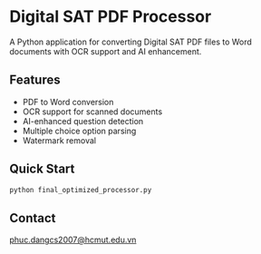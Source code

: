 # Digital SAT PDF Processor

A Python application for converting Digital SAT PDF files to Word documents with OCR support and AI enhancement.

## Features

- PDF to Word conversion
- OCR support for scanned documents
- AI-enhanced question detection
- Multiple choice option parsing
- Watermark removal

## Quick Start

```bash
python final_optimized_processor.py
```

## Contact

phuc.dangcs2007@hcmut.edu.vn